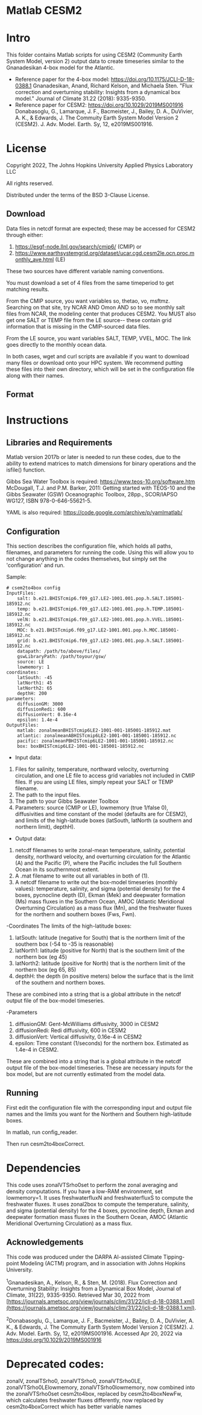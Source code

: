# Matlab CESM2 

# Intro
This folder contains Matlab scripts for using CESM2 (Community Earth System Model, version 2) output data to create timeseries similar to the Gnanadesikan 4-box model for the Atlantic.
- Reference paper for the 4-box model: https://doi.org/10.1175/JCLI-D-18-0388.1 Gnanadesikan, Anand, Richard Kelson, and Michaela Sten. "Flux correction and overturning stability: Insights from a dynamical box model." Journal of Climate 31.22 (2018): 9335-9350.
- Reference paper for CESM2: https://doi.org/10.1029/2019MS001916 Donabasoglu, G., Lamarque, J. F., Bacmeister, J., Bailey, D. A., DuVivier, A. K., & Edwards, J. The Commuity Earth System Model Version 2 (CESM2). J. Adv. Model. Earth. Sy, 12, e2019MS001916.

# License
Copyright 2022, The Johns Hopkins University Applied Physics Laboratory LLC

All rights reserved.

Distributed under the terms of the BSD 3-Clause License.

## Download 
Data files in netcdf format are expected; these may be accessed for CESM2 through 
either: 
1. https://esgf-node.llnl.gov/search/cmip6/ (CMIP) or 
2. https://www.earthsystemgrid.org/dataset/ucar.cgd.cesm2le.ocn.proc.monthly_ave.html (LE)

These two sources have different variable naming conventions.

You must download a set of 4 files from the same timeperiod to get matching results.

From the CMIP source, you want variables so, thetao, vo, msftmz. Searching on that site, try NCAR AND Omon AND so to see monthly salt files from NCAR, the modeling center that produces CESM2. You MUST also get one SALT or TEMP file from the LE source-- these contain grid information that is missing in the CMIP-sourced data files.

From the LE source, you want variables SALT, TEMP, VVEL, MOC. The link goes directly to the monthly ocean data.

In both cases, wget and curl scripts are available if you want to download many files or download onto your HPC system. We recommend putting these files into their own directory, which will be set in the configuration file along with their names.

## Format

# Instructions 
## Libraries and Requirements
Matlab version 2017b or later is needed to run these codes, due to the ability to extend matrices to match dimensions for binary operations and the isfile() function.

Gibbs Sea Water Toolbox is required: https://www.teos-10.org/software.htm McDougall, T.J. and P.M. Barker, 2011: Getting started with TEOS-10 and the Gibbs Seawater (GSW) Oceanographic Toolbox, 28pp., SCOR/IAPSO WG127, ISBN 978-0-646-55621-5.

YAML is also required: https://code.google.com/archive/p/yamlmatlab/ 

## Configuration 
This section describes the configuration file, which holds all paths, filenames, and parameters for running the code.
Using this will allow you to not change anything in the codes themselves, but simply set the 'configuration' and run.

Sample:

```buildoutcfg
# csem2to4box config
InputFiles:
    salt: b.e21.BHISTcmip6.f09_g17.LE2-1001.001.pop.h.SALT.185001-185912.nc
    temp: b.e21.BHISTcmip6.f09_g17.LE2-1001.001.pop.h.TEMP.185001-185912.nc
    velN: b.e21.BHISTcmip6.f09_g17.LE2-1001.001.pop.h.VVEL.185001-185912.nc
    MOC: b.e21.BHISTcmip6.f09_g17.LE2-1001.001.pop.h.MOC.185001-185912.nc
    grid: b.e21.BHISTcmip6.f09_g17.LE2-1001.001.pop.h.SALT.185001-185912.nc
    datapath: /path/to/above/files/
    gswLibraryPath: /path/toyour/gsw/
    source: LE
    lowmemory: 1
coordinates:
    latSouth: -45 
    latNorth1: 45 
    latNorth2: 65
    depthH: 200
parameters:
    diffusionGM: 3000
    diffusionRedi: 600
    diffusionVert: 0.16e-4
    epsilon: 1.4e-4
OutputFiles:
    matlab: zonalmeanBHISTcmip6LE2-1001-001-185001-185912.mat
    atlantic: zonalmeanABHISTcmip6LE2-1001-001-185001-185912.nc 
    pacific: zonalmeanPBHISTcmip6LE2-1001-001-185001-185912.nc
    box: boxBHISTcmip6LE2-1001-001-185001-185912.nc

```

- Input data: 
1. Files for salinity, temperature, northward velocity, overturning circulation, and one LE file to access grid variables not included in CMIP files. If you are using LE files, simply repeat your SALT or TEMP filename.
2. The path to the input files.
3. The path to your Gibbs Seawater Toolbox
4. Parameters: source (CMIP or LE), lowmemory (true 1/false 0), diffusivities and time constant of the model (defaults are for CESM2), and limits of the high-latitude boxes (latSouth, latNorth (a southern and northern limit), depthH).

- Output data: 
1. netcdf filenames to write zonal-mean temperature, salinity, potential density, northward velocity, and overturning circulation for the Atlantic (A) and the Pacific (P),
where the Pacific includes the full Southern Ocean in its southernmost extent. 
2. A .mat filename to write out all variables in both of (1). 
3. A netcdf filename to write out the box-model timeseries (monthly values): temperature, salinity, and sigma (potential density) for the 4 boxes, 
pycnocline depth (D), Ekman (Mek) and deepwater formation (Ms) mass fluxes in the Southern Ocean, AMOC (Atlantic Meridional Overturning Circulation) as a mass flux (Mn),
and the freshwater fluxes for the northern and southern boxes (Fws, Fwn). 

-Coordinates
The limits of the high-latitude boxes: 
1. latSouth: latitude (negative for South) that is the northern limit of the southern box (-54 to -35 is reasonable) 
2. latNorth1: latitude (positive for North) that is the southern limit of the northern box (eg 45)
3. latNorth2: latitude (positive for North) that is the northern limit of the northern box (eg 65, 85)
4. depthH: the depth (in positive meters) below the surface that is the limit of the southern and northern boxes.

These are combined into a string that is a global attribute in the netcdf output file of the box-model timeseries.

-Parameters
1. diffusionGM: Gent-McWilliams diffusivity, 3000 in CESM2
2. diffusionRedi: Redi diffusivity, 600 in CESM2
3. diffusionVert: Vertical diffusivity, 0.16e-4 in CESM2
4. epsilon: Time constant (1/seconds) for the northern box. Estimated as 1.4e-4 in CESM2.

These are combined into a string that is a global attribute in the netcdf output file of the box-model timeseries. These are necessary inputs for the box model, but are not currently estimated from the model data.

## Running

First edit the configuration file with the corresponding input and output file names and the limits you want for the Northern and Southern high-latitude boxes. 

In matlab, run config_reader. 

Then run cesm2to4boxCorrect.



# Dependencies

This code uses zonalVTSrho0set to perform the zonal averaging and density computations. 
If you have a low-RAM environment, set lowmemory=1.
It uses freshwaterfluxN and freshwaterfluxS to compute the freshwater fluxes.
It uses zonal2box to compute the temperature, salinity, and sigma (potential density) for the 4 boxes, pycnocline depth,
Ekman and deepwater formation mass fluxes in the Southern Ocean, AMOC (Atlantic Meridional Overturning Circulation) as a mass flux.

## Acknowledgements

This code was produced under the DARPA AI-assisted Climate Tipping-point Modeling (ACTM) 
program, and in association with Johns Hopkins University. 

<sup>1</sup>Gnanadesikan, A., Kelson, R., & Sten, M. (2018). Flux Correction and Overturning Stability: 
Insights from a Dynamical Box Model, Journal of Climate, 31(22), 9335-9350. 
Retrieved Mar 30, 2022 from [https://journals.ametsoc.org/view/journals/clim/31/22/jcli-d-18-0388.1.xml](https://journals.ametsoc.org/view/journals/clim/31/22/jcli-d-18-0388.1.xml).

<sup>2</sup>Donabasoglu, G., Lamarque, J. F., Bacmeister, J., Bailey, D. A., DuVivier, A. K., & Edwards, J. The Commuity Earth System Model Version 2 (CESM2). J. Adv. Model. Earth. Sy, 12, e2019MS001916. Accessed Apr 20, 2022 via [https://doi.org/10.1029/2019MS001916 ](https://doi.org/10.1029/2019MS001916)

# Deprecated codes:
zonalV, zonalTSrho0, zonalVTSrho0, zonalVTSrho0LE, zonalVTSrho0LElowmemory, zonalVTSrho0lowmemory, now combined into the zonalVTSrho0set
cesm2to4box, replaced by cesm2to4boxNewFw, which calculates freshwater fluxes differently, now replaced by cesm2to4boxCorrect which has better variable names
